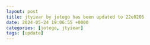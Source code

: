 ```yaml
---
layout: post
title: jtyiear by jotego has been updated to 22e0205
date: 2024-05-24 19:06:55 +0000
categories: [jotego, jtyiear]
tags: [update]
---
```


